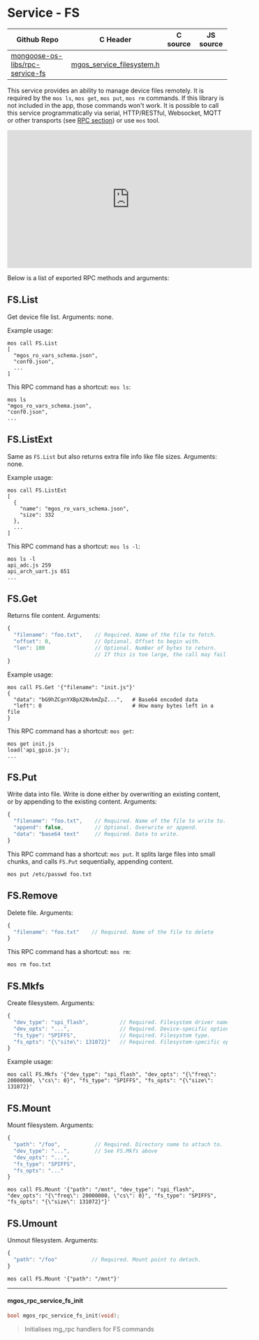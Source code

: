 # Service - FS
| Github Repo | C Header | C source  | JS source |
| ----------- | -------- | --------  | ----------------- |
| [mongoose-os-libs/rpc-service-fs](https://github.com/mongoose-os-libs/rpc-service-fs) | [mgos_service_filesystem.h](https://github.com/mongoose-os-libs/rpc-service-fs/tree/master/include/mgos_service_filesystem.h) | &nbsp;  | &nbsp;         |



This service provides an ability to manage device files remotely.
It is required by the `mos ls`, `mos get`, `mos put`, `mos rm` commands.
If this library is not included in the app, those commands won't work.
It is possible to call this service programmatically via serial, HTTP/RESTful,
Websocket, MQTT or other transports
(see [RPC section](/docs/mos/userguide/rpc.md)) or use `mos` tool.

<iframe src="https://www.youtube.com/embed/z5JltFNF_RE"
  width="560" height="315" frameborder="0" allowfullscreen></iframe>

Below is a list of exported RPC methods and arguments:

## FS.List
Get device file list. Arguments: none.

Example usage:

<pre class="command-line language-bash" data-user="chris" data-host="localhost" data-output="2-100"><code>mos call FS.List
[
  "mgos_ro_vars_schema.json",
  "conf0.json",
  ...
]</code></pre>

This RPC command has a shortcut: `mos ls`:

<pre class="command-line language-bash" data-user="chris" data-host="localhost" data-output="2-100"><code>mos ls
"mgos_ro_vars_schema.json",
"conf0.json",
...</code></pre>


## FS.ListExt
Same as `FS.List` but also returns extra file info like file sizes.
Arguments: none.

Example usage:

<pre class="command-line language-bash" data-user="chris" data-host="localhost" data-output="2-100"><code>mos call FS.ListExt
[
  {
    "name": "mgos_ro_vars_schema.json",
    "size": 332
  },
  ...
]</code></pre>

This RPC command has a shortcut: `mos ls -l`:

<pre class="command-line language-bash" data-user="chris" data-host="localhost" data-output="2-100"><code>mos ls -l
api_adc.js 259
api_arch_uart.js 651
...</code></pre>


## FS.Get
Returns file content. Arguments:
```javascript
{
  "filename": "foo.txt",    // Required. Name of the file to fetch.
  "offset": 0,              // Optional. Offset to begin with.
  "len": 100                // Optional. Number of bytes to return.
                            // If this is too large, the call may fail with OOM.
}
```

Example usage:

<pre class="command-line language-bash" data-user="chris" data-host="localhost" data-output="2-100"><code>mos call FS.Get '{"filename": "init.js"}'
{
  "data": "bG9hZCgnYXBpX2NvbmZpZ...",   # Base64 encoded data
  "left": 0                             # How many bytes left in a file
}</code></pre>

This RPC command has a shortcut: `mos get`:

<pre class="command-line language-bash" data-user="chris" data-host="localhost" data-output="2-100"><code>mos get init.js
load('api_gpio.js');
...</code></pre>


## FS.Put
Write data into file. Write is done either by overwriting an existing
content, or by appending to the existing content. Arguments:
```javascript
{
  "filename": "foo.txt",    // Required. Name of the file to write to.
  "append": false,          // Optional. Overwrite or append.
  "data": "base64 text"     // Required. Data to write.
}
```

This RPC command has a shortcut: `mos put`. It splits large files into
small chunks, and calls `FS.Put` sequentially, appending content.

<pre class="command-line language-bash" data-user="chris" data-host="localhost" data-output="2-100"><code>mos put /etc/passwd foo.txt</code></pre>

## FS.Remove
Delete file. Arguments:
```javascript
{
  "filename": "foo.txt"    // Required. Name of the file to delete
}
```

This RPC command has a shortcut: `mos rm`:
<pre class="command-line language-bash" data-user="chris" data-host="localhost" data-output="2-100"><code>mos rm foo.txt</code></pre>


## FS.Mkfs
Create filesystem. Arguments:
```javascript
{
  "dev_type": "spi_flash",          // Required. Filesystem driver name.
  "dev_opts": "...",                // Required. Device-specific options.
  "fs_type": "SPIFFS",              // Required. Filesystem type.
  "fs_opts": "{\"site\": 131072}"   // Required. Filesystem-specific options.
}
```

Example usage:
<pre class="command-line language-bash" data-user="chris" data-host="localhost" data-output="2-100"><code>mos call FS.Mkfs '{"dev_type": "spi_flash", "dev_opts": "{\"freq\": 20000000, \"cs\": 0}", "fs_type": "SPIFFS", "fs_opts": "{\"size\": 131072}'</code></pre>

## FS.Mount
Mount filesystem. Arguments:
```javascript
{
  "path": "/foo",           // Required. Directory name to attach to.
  "dev_type": "...",        // See FS.Mkfs above
  "dev_opts": "...",
  "fs_type": "SPIFFS",
  "fs_opts": "..."
}
```

<pre class="command-line language-bash" data-user="chris" data-host="localhost" data-output="2-100"><code>mos call FS.Mount '{"path": "/mnt", "dev_type": "spi_flash", "dev_opts": "{\"freq\": 20000000, \"cs\": 0}", "fs_type": "SPIFFS", "fs_opts": "{\"size\": 131072}"}'</code></pre>


## FS.Umount
Unmout filesystem. Arguments:
```javascript
{
  "path": "/foo"           // Required. Mount point to detach.
}
```

<pre class="command-line language-bash" data-user="chris" data-host="localhost" data-output="2-100"><code>mos call FS.Mount '{"path": "/mnt"}'</code></pre>


 ----- 
#### mgos_rpc_service_fs_init

```c
bool mgos_rpc_service_fs_init(void);
```
> 
> Initialises mg_rpc handlers for FS commands
>  
